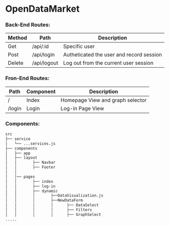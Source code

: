 # OpenDataMarket

### Back-End Routes:

| Method | Path | Description |
| --- | --- | --- |
| Get  | /api/:id  | Specific user |
| Post | /api/login | Autheticated the user and record session |
| Delete | /api/logout | Log out from the current user session |


### Fron-End Routes:

| Path | Component | Description |
| --- | --- | --- |
| /       | Index  | Homepage View and graph selector |
| /login  | Login  | Log-in Page View |


### Components:
```bash
src
├── service
│   └── ...services.js
├── components
│   ├── app
│   ├── layout
│   │       ├── Navbar
│   │       ├── Footer
│   │
│   │── pages
│   │       ├── index
│   │       ├── log-in
│   │       ├── dynamic
│   │       │       ├──DataVisualization.js
│   │       │       ├──NewDataForm  
│   │       │       │      ├── DataSelect
│   │       │       │      ├── Filters
│   │       │       │      ├── GraphSelect
.....
```
